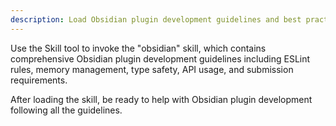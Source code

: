 ```yaml
---
description: Load Obsidian plugin development guidelines and best practices
---
```


Use the Skill tool to invoke the "obsidian" skill, which contains comprehensive Obsidian plugin development guidelines including ESLint rules, memory management, type safety, API usage, and submission requirements.

After loading the skill, be ready to help with Obsidian plugin development following all the guidelines.
